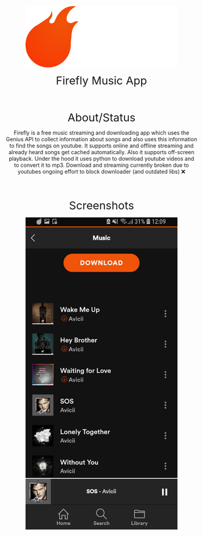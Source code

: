 
<p align="center">
  <img width="400" src="logotext.png" />
</p>
<p align="center">
   <a style="font-size: 29px">Firefly Music App</a>
<p>
<br/>
<br/>
  <p align="center">
   <a style="font-size: 29px">About/Status</a>
<p>
<p align="center">
  Firefly is a free music streaming and downloading app
  which uses the Genius API to collect information about
  songs and also uses this information to find the songs
  on youtube.
  It supports online and offline streaming and already heard
  songs get cached automatically. Also it supports off-screen
  playback. Under the hood it uses python to download youtube 
  videos and to convert it to mp3.
  Download and streaming currently broken due to youtubes
  ongoing effort to block downloader (and outdated libs) ❌
</p>
<br/>
<br/>
<p align="center">
   <a style="font-size: 29px">Screenshots</a>
<p>
<p align="center">
  <img width="400" src="1.png" />
</p>
<br/>
<br/>

